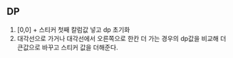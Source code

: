 DP
-
1. [0,0] + 스티커 첫째 칼럼값 넣고 dp 초기화
2. 대각선으로 가거나 대각선에서 오른쪽으로 한칸 더 가는 경우의 dp값을 비교해 더 큰값으로 바꾸고 스티커 값을 더해준다.